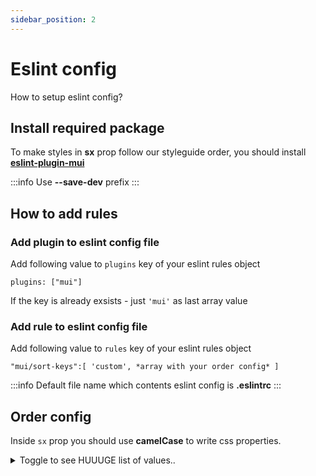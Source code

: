 ```yaml
---
sidebar_position: 2
---
```


# Eslint config

How to setup eslint config?

## Install required package

To make styles in **sx** prop follow our styleguide order, you should install **[eslint-plugin-mui](https://github.com/rafaelgomesxyz/eslint-plugin-mui)**

:::info
Use **--save-dev** prefix
:::

## How to add rules

### Add plugin to eslint config file

Add following value to `plugins` key of your eslint rules object

`plugins: ["mui"]`

If the key is already exsists - just `'mui'` as last array value

### Add rule to eslint config file

Add following value to `rules` key of your eslint rules object

`"mui/sort-keys":[
    'custom',
    *array with your order config*
]`

:::info
Default file name which contents eslint config is **.eslintrc**
:::

## Order config

Inside `sx` prop you should use **camelCase** to write css properties.

<details>
    <summary>
        Toggle to see HUUUGE list of values..
    </summary>
    <pre>
        "all",
        "content",
        "position",
        "top",
        "left",
        "right",
        "bottom",
        "inset",
        "insetBlock",
        "insetBlockStart",
        "insetBlockEnd",
        "insetInline",
        "insetInlineStart",
        "insetInlineEnd",
        "zIndex",
        "display",
        "grid",
        "gridTemplate",
        "gridTemplateRows",
        "gridTemplateColumns",
        "gridTemplateAreas",
        "gridAutoRows",
        "gridAutoColumns",
        "gridAutoFlow",
        "gridGap",
        "gap",
        "gridRowGap",
        "gridColumnGap",
        "gridArea",
        "gridRow",
        "gridRowStart",
        "gridRowEnd",
        "gridColumn",
        "gridColumnStart",
        "gridColumnEnd",
        "flexFlow",
        "flexDirection",
        "flexWrap",
        "flexPack",
        "placeItems",
        "placeContent",
        "justifyItems",
        "justifyContent",
        "alignItems",
        "alignContent",
        "flex",
        "flexGrow",
        "flexShrink",
        "flexBasis",
        "placeSelf",
        "alignSelf",
        "justifySelf",
        "order",
        "float",
        "clear",
        "minWidth",
        "maxWidth",
        "width",
        "minInlineSize",
        "maxInlineSize",
        "inlineSize",
        "minHeight",
        "maxHeight",
        "height",
        "minBlockSize",
        "maxBlockSize",
        "blockSize",
        'm',
        'my',
        'mx',
        'mt',
        'mr',
        'mb',
        'ml',
        "margin",
        "marginTop",
        "marginRight",
        "marginBottom",
        "marginLeft",
        "marginBlock",
        "marginBlockStart",
        "marginBlockEnd",
        "marginInline",
        "marginInlineStart",
        "marginInlineEnd",
        'p',
        'py',
        'px',
        'pt',
        'pr',
        'pb',
        'pl',
        "padding",
        "paddingTop",
        "paddingRight",
        "paddingBottom",
        "paddingLeft",
        "paddingBlock",
        "paddingBlockStart",
        "paddingBlockEnd",
        "paddingInline",
        "paddingInlineStart",
        "paddingInlineEnd",
        "font",
        "fontFamily",
        "fontSize",
        "lineHeight",
        "fontWeight",
        "fontStyle",
        "fontEffect",
        "fontEmphasize",
        "fontEmphasizePosition",
        "fontEmphasizeStyle",
        "fontFeatureSettings",
        "fontKerning",
        "fontLanguageOverride",
        "fontOpticalSizing",
        "fontSizeAdjust",
        "fontSmooth",
        "fontStretch",
        "fontSynthesis",
        "fontVariant",
        "fontVariantCaps",
        "fontVariantNumeric",
        "fontVariantAlternates",
        "fontVariantLigatures",
        "fontVariantEastAsian",
        "fontVariantPosition",
        "hangingPunctuation",
        "writingMode",
        "direction",
        "unicodeBidi",
        "letterSpacing",
        "lineBreak",
        "textAlign",
        "textAlignLast",
        "textJustify",
        "textAutospace",
        "textCombineUpright",
        "textDecoration",
        "textDecorationLine",
        "textDecorationStyle",
        "textDecorationColor",
        "textDecorationSkip",
        "textUnderlinePosition",
        "textEmphasis",
        "textEmphasisStyle",
        "textEmphasisColor",
        "textEmphasisPosition",
        "textFillColor",
        "textIndent",
        "textKashidaSpace",
        "textOrientation",
        "textOutline",
        "textOverflow",
        "textOverflowEllipsis",
        "textOverflowMode",
        "textRendering",
        "textShadow",
        "textSizeAdjust",
        "textStroke",
        "textStrokeWidth",
        "textStrokeColor",
        "textTransform",
        "textWrap",
        "wordBreak",
        "wordSpacing",
        "wordWrap",
        "overflowWrap",
        "hyphens",
        "tabSize",
        "verticalAlign",
        "whiteSpace",
        "tableLayout",
        "borderCollapse",
        "borderSpacing",
        "captionSide",
        "emptyCells",
        "quotes",
        "counterSet",
        "counterReset",
        "counterIncrement",
        "listStyle",
        "listStylePosition",
        "listStyleType",
        "listStyleImage",
        "markerOffset",
        "opacity",
        "visibility",
        "overflow",
        "overflowX",
        "overflowY",
        "webkitOverflowScrolling",
        "boxOrient",
        "webkitLineClamp",
        "lineClamp",
        "columns",
        "columnWidth",
        "columnCount",
        "columnFill",
        "columnGap",
        "columnRule",
        "columnRuleWidth",
        "columnRuleStyle",
        "columnRuleColor",
        "columnSpan",
        "orphans",
        "widows",
        "boxDecorationBreak",
        "clip",
        "clipPath",
        "shapeOutside",
        "shapeImageThreshold",
        "shapeMargin",
        "src",
        "color",
        "background",
        "backgroundColor",
        "backgroundImage",
        "backgroundRepeat",
        "backgroundAttachment",
        "backgroundPosition",
        "backgroundPositionX",
        "backgroundPositionY",
        "backgroundBlendMode",
        "backgroundClip",
        "backgroundOrigin",
        "backgroundSize",
        "filter",
        "imageOrientation",
        "imageRendering",
        "objectFit",
        "objectPosition",
        "mixBlendMode",
        "isolation",
        "alignmentBaseline",
        "baselineShift",
        "clipRule",
        "colorInterpolation",
        "colorInterpolationFilters",
        "colorProfile",
        "colorRendering",
        "dominantBaseline",
        "enableBackground",
        "fill",
        "fillOpacity",
        "fillRule",
        "floodColor",
        "floodOpacity",
        "glyphOrientationHorizontal",
        "glyphOrientationVertical",
        "kerning",
        "lightingColor",
        "marker",
        "markerStart",
        "markerMid",
        "markerEnd",
        "mask",
        "maskImage",
        "maskMode",
        "maskRepeat",
        "maskPosition",
        "maskClip",
        "maskOrigin",
        "maskSize",
        "maskComposite",
        "maskType",
        "maskBorder",
        "maskBorderSource",
        "maskBorderSlice",
        "maskBorderWidth",
        "maskBorderOutset",
        "maskBorderRepeat",
        "maskBorderMode",
        "shapeRendering",
        "stopColor",
        "stroke",
        "strokeDasharray",
        "strokeDashoffset",
        "strokeLinecap",
        "strokeLinejoin",
        "strokeMiterlimit",
        "strokeOpacity",
        "strokeWidth",
        "textAnchor",
        "border",
        "borderWidth",
        "borderStyle",
        "borderColor",
        "borderTop",
        "borderTopWidth",
        "borderTopStyle",
        "borderTopColor",
        "borderRight",
        "borderRightWidth",
        "borderRightStyle",
        "borderRightColor",
        "borderBottom",
        "borderBottomWidth",
        "borderBottomStyle",
        "borderBottomColor",
        "borderLeft",
        "borderLeftWidth",
        "borderLeftStyle",
        "borderLeftColor",
        "borderBlock",
        "borderBlockColor",
        "borderBlockStyle",
        "borderBlockWidth",
        "borderBlockStart",
        "borderBlockStartColor",
        "borderBlockStartStyle",
        "borderBlockStartWidth",
        "borderBlockEnd",
        "borderBlockEndColor",
        "borderBlockEndStyle",
        "borderBlockEndWidth",
        "borderInline",
        "borderInlineColor",
        "borderInlineStyle",
        "borderInlineWidth",
        "borderInlineStart",
        "borderInlineStartColor",
        "borderInlineStartStyle",
        "borderInlineStartWidth",
        "borderInlineEnd",
        "borderInlineEndColor",
        "borderInlineEndStyle",
        "borderInlineEndWidth",
        "borderRadius",
        "borderTopLeftRadius",
        "borderTopRightRadius",
        "borderBottomRightRadius",
        "borderBottomLeftRadius",
        "borderStartEndRadius",
        "borderStartStartRadius",
        "borderEndEndRadius",
        "borderEndStartRadius",
        "borderImage",
        "borderImageSource",
        "borderImageSlice",
        "borderImageWidth",
        "borderImageOutset",
        "borderImageRepeat",
        "outline",
        "outlineWidth",
        "outlineStyle",
        "outlineColor",
        "outlineOffset",
        "boxShadow",
        "pageBreakBefore",
        "breakBefore",
        "pageBreakInside",
        "breakInside",
        "pageBreakAfter",
        "breakAfter",
        "bleed",
        "marks",
        "page",
        "size",
        "backfaceVisibility",
        "perspective",
        "perspectiveOrigin",
        "transform",
        "transformBox",
        "transformOrigin",
        "transformStyle",
        "translate",
        "transition",
        "transitionDelay",
        "transitionTimingFunction",
        "transitionDuration",
        "transitionProperty",
        "animation",
        "animationName",
        "animationDuration",
        "animationPlayState",
        "animationTimingFunction",
        "animationDelay",
        "animationIterationCount",
        "animationDirection",
        "animationFillMode",
        "appearance",
        "boxSizing",
        "caretColor",
        "cursor",
        "navIndex",
        "navUp",
        "navRight",
        "navDown",
        "navLeft",
        "pointerEvents",
        "resize",
        "touchAction",
        "userSelect",
        "zoom",
        "accelerator",
        "behavior",
        "colorAdjust",
        "imeMode",
        "layoutFlow",
        "layoutGrid",
        "layoutGridChar",
        "layoutGridLine",
        "layoutGridMode",
        "layoutGridType",
        "rubyAlign",
        "rubyOverhang",
        "rubyPosition",
        "scrollBehavior",
        "scrollMargin",
        "scrollMarginTop",
        "scrollMarginRight",
        "scrollMarginBottom",
        "scrollMarginLeft",
        "scrollMarginBlock",
        "scrollMarginBlockStart",
        "scrollMarginBlockEnd",
        "scrollMarginInline",
        "scrollMarginInlineStart",
        "scrollMarginInlineEnd",
        "scrollPadding",
        "scrollPaddingTop",
        "scrollPaddingRight",
        "scrollPaddingBottom",
        "scrollPaddingLeft",
        "scrollPaddingBlock",
        "scrollPaddingBlockStart",
        "scrollPaddingBlockEnd",
        "scrollPaddingInline",
        "scrollPaddingInlineStart",
        "scrollPaddingInlineEnd",
        "scrollSnapAlign",
        "scrollSnapStop",
        "scrollSnapType",
        "scrollbarColor",
        "scrollbarWidth",
        "scrollbar3dlightColor",
        "scrollbarArrowColor",
        "scrollbarBaseColor",
        "scrollbarDarkshadowColor",
        "scrollbarFaceColor",
        "scrollbarHighlightColor",
        "scrollbarShadowColor",
        "scrollbarTrackColor",
        "azimuth",
        "elevation",
        "cue",
        "cueBefore",
        "cueAfter",
        "pause",
        "pauseBefore",
        "pauseAfter",
        "pitch",
        "pitchRange",
        "playDuring",
        "rest",
        "restBefore",
        "restAfter",
        "richness",
        "speak",
        "speakHeader",
        "speakNumeral",
        "speakPunctuation",
        "speechRate",
        "stress",
        "voiceBalance",
        "voiceDuration",
        "voiceFamily",
        "voicePitch",
        "voiceRange",
        "voiceRate",
        "voiceStress",
        "voiceVolume",
        "volume",
        "willChange",
    </pre>
</details>